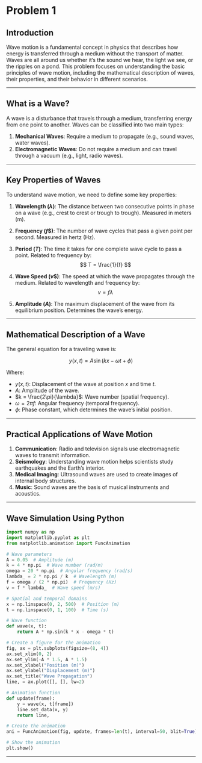 # Problem 1

## **Introduction**

Wave motion is a fundamental concept in physics that describes how energy is transferred through a medium without the transport of matter. Waves are all around us whether it’s the sound we hear, the light we see, or the ripples on a pond. This problem focuses on understanding the basic principles of wave motion, including the mathematical description of waves, their properties, and their behavior in different scenarios.

---

## **What is a Wave?**

A wave is a disturbance that travels through a medium, transferring energy from one point to another. Waves can be classified into two main types:

1. **Mechanical Waves**: Require a medium to propagate (e.g., sound waves, water waves).
2. **Electromagnetic Waves**: Do not require a medium and can travel through a vacuum (e.g., light, radio waves).

---

## **Key Properties of Waves**

To understand wave motion, we need to define some key properties:

1. **Wavelength ($\lambda$)**: The distance between two consecutive points in phase on a wave (e.g., crest to crest or trough to trough). Measured in meters (m).

2. **Frequency ($f$$)**: The number of wave cycles that pass a given point per second. Measured in hertz (Hz).

3. **Period ($T$)**: The time it takes for one complete wave cycle to pass a point. Related to frequency by:
   $$
   T = \frac{1}{f}
   $$

4. **Wave Speed ($v$$)**: The speed at which the wave propagates through the medium. Related to wavelength and frequency by:
   $$
   v = f \lambda
   $$

5. **Amplitude ($A$)**: The maximum displacement of the wave from its equilibrium position. Determines the wave’s energy.

---

## **Mathematical Description of a Wave**

The general equation for a traveling wave is:

$$
y(x, t) = A \sin(kx - \omega t + \phi)
$$

Where:
- $y(x, t)$: Displacement of the wave at position $x$ and time $t$.
- $A$: Amplitude of the wave.
- $k = \frac{2\pi}{\lambda}$: Wave number (spatial frequency).
- $\omega = 2\pi f$: Angular frequency (temporal frequency).
- $\phi$: Phase constant, which determines the wave’s initial position.

---

## **Practical Applications of Wave Motion**

1. **Communication**: Radio and television signals use electromagnetic waves to transmit information.
2. **Seismology**: Understanding wave motion helps scientists study earthquakes and the Earth’s interior.
3. **Medical Imaging**: Ultrasound waves are used to create images of internal body structures.
4. **Music**: Sound waves are the basis of musical instruments and acoustics.

---

## **Wave Simulation Using Python**


```python
import numpy as np
import matplotlib.pyplot as plt
from matplotlib.animation import FuncAnimation

# Wave parameters
A = 0.05  # Amplitude (m)
k = 4 * np.pi  # Wave number (rad/m)
omega = 20 * np.pi  # Angular frequency (rad/s)
lambda_ = 2 * np.pi / k  # Wavelength (m)
f = omega / (2 * np.pi)  # Frequency (Hz)
v = f * lambda_  # Wave speed (m/s)

# Spatial and temporal domains
x = np.linspace(0, 2, 500)  # Position (m)
t = np.linspace(0, 1, 100)  # Time (s)

# Wave function
def wave(x, t):
    return A * np.sin(k * x - omega * t)

# Create a figure for the animation
fig, ax = plt.subplots(figsize=(8, 4))
ax.set_xlim(0, 2)
ax.set_ylim(-A * 1.5, A * 1.5)
ax.set_xlabel("Position (m)")
ax.set_ylabel("Displacement (m)")
ax.set_title("Wave Propagation")
line, = ax.plot([], [], lw=2)

# Animation function
def update(frame):
    y = wave(x, t[frame])
    line.set_data(x, y)
    return line,

# Create the animation
ani = FuncAnimation(fig, update, frames=len(t), interval=50, blit=True)

# Show the animation
plt.show()
```

---

